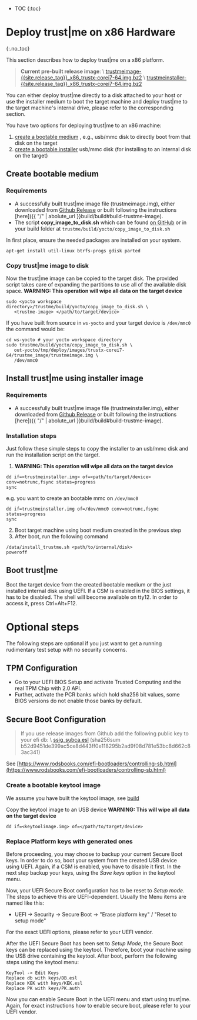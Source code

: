 ---
---
- TOC
{:toc}

# Deploy trust\|me on x86 Hardware
{:.no_toc}

This section describes how to deploy trust\|me on a x86 platform.

> **Current pre-built release image**: \\
[trustmeimage-{{site.release_tag}}_x86_trustx-corei7-64.img.bz2]({{site.githuborg}}/{{site.repository}}/releases/download/{{site.release_tag}}/trustmeimage-{{site.release_tag}}_x86_trustx-corei7-64.img.bz2) \\
[trustmeinstaller-{{site.release_tag}}_x86_trustx-corei7-64.img.bz2]({{site.githuborg}}/{{site.repository}}/releases/download/{{site.release_tag}}/trustmeinstaller-{{site.release_tag}}_x86_trustx-corei7-64.img.bz2)

You can either deploy trust\|me directly to a disk attached to your host or use the installer medium to boot the target machine and deploy trust\|me to the target machine's internal drive, please refer to the corresponding section.

You have two options for deploying trust\|me to an x86 machine:
1. [create a bootable medium](#create-bootable-medium) , e.g., usb/mmc disk to directly boot from that disk on the target
2. [create a bootable installer](#install-trustme-using-installer-image) usb/mmc disk (for installing to an internal disk on the target)

## Create bootable medium

### Requirements
* A successfully built trust\|me image file (trustmeimage.img), either downloaded from [Github Release]({{site.githuborg}}/{{site.repository}}/releases/tag/{{site.release_tag}}) or built following the instructions [here]({{ "/" | abolute_url }}build/build#build-trustme-image).
* The script **copy_image_to_disk.sh** which can be found [on GitHub](https://github.com/trustme_build/yocto/copy_image_to_disk.sh) or in your build folder at `trustme/build/yocto/copy_image_to_disk.sh`

In first place, ensure the needed packages are installed on your system.
```
apt-get install util-linux btrfs-progs gdisk parted
```

### Copy trust\|me image to disk
Now the trust\|me image can be copied to the target disk.
The provided script takes care of expanding the partitions to use all of the available disk space.
**WARNING: This operation will wipe all data on the target device**
```
sudo <yocto workspace directory>/trustme/build/yocto/copy_image_to_disk.sh \
   <trustme-image> </path/to/target/device>
```
If you have built from source in `ws-yocto` and your target device is `/dev/mmc0` the command would be:
```
cd ws-yocto # your yocto workspace directory
sudo trustme/build/yocto/copy_image_to_disk.sh \
   out-yocto/tmp/deploy/images/trustx-corei7-64/trustme_image/trustmeimage.img \
   /dev/mmc0
```

## Install trust\|me using installer image

### Requirements
* A successfully built trust\|me image file (trustmeinstaller.img), either downloaded from [Github Release]({{site.githuborg}}/{{site.repository}}/releases/tag/{{site.release_tag}}) or built following the instructions [here]({{ "/" | abolute_url }}build/build#build-trustme-image).

### Installation steps
Just follow these simple steps to copy the installer to an usb/mmc disk and
run the installation script on the target.
1. **WARNING: This operation will wipe all data on the target device**
```
dd if=<trustmeinstaller.img> of=<path/to/target/device> conv=notrunc,fsync status=progress
sync
```
e.g. you want to create an bootable mmc on `/dev/mmc0`
```
dd if=trustmeinstaller.img of=/dev/mmc0 conv=notrunc,fsync status=progress
sync
```
2. Boot target machine using boot medium created in the previous step
3. After boot, run the following command
```
/data/install_trustme.sh <path/to/internal/disk>
poweroff
```

## Boot trust\|me

Boot the target device from the created bootable medium or the just installed internal disk using UEFI. If a CSM is enabled in the BIOS settings, it has to be disabled. The shell will become available on tty12. In order to access it, press Ctrl+Alt+F12.

# Optional steps
The following steps are optional if you just want to get a running rudimentary test setup with
no security concerns.

## TPM Configuration
* Go to your UEFI BIOS Setup and activate Trusted Computing and the real TPM Chip with 2.0 API.
* Further, activate the PCR banks which hold sha256 bit values, some BIOS versions
do not enable those banks by default.

## Secure Boot Configuration

> If you use release images from Github add the following public key to your efi db: \\
[ssig_subca.esl]({{site.githuborg}}/{{site.repository}}/releases/download/v0.1/ssig_subca.esl)
(sha256sum b52d9451de399ac5ce8d443ff0e118295b2ad9f08d781e53bc8d662c83ac341)


See [https://www.rodsbooks.com/efi-bootloaders/controlling-sb.html](https://www.rodsbooks.com/efi-bootloaders/controlling-sb.html)

### Create a bootable keytool image
We assume you have built the keytool image, see [build](../build/build#build-keytool-image-for-uefi-secure-boot-configuration)

Copy the keytool image to an USB device
**WARNING: This will wipe all data on the target device**
```
dd if=<keytoolimage.img> of=</path/to/target/device>
```


### Replace Platform keys with generated ones

Before proceeding, you may choose to backup your current Secure Boot keys.
In order to do so, boot your system from the created USB device using UEFI. Again, if a CSM is enabled, you have to disable it first.
In the next step backup your keys, using the *Save keys* option in the keytool menu.

Now, your UEFI Secure Boot configuration has to be reset to *Setup mode*. The steps to achieve this are UEFI-dependent. Usually the Menu items are named like this:
* UEFI -> Security -> Secure Boot -> "Erase platform key" / "Reset to setup mode"

For the exact UEFI options, please refer to your UEFI vendor.

After the UEFI Secure Boot has been set to *Setup Mode*, the Secure Boot keys can be replaced using the keytool.
Therefore, boot your machine using the USB drive containing the keytool. After boot, perform the following steps using the keytool menu:
```
KeyTool -> Edit Keys
Replace db with keys/DB.esl
Replace KEK with keys/KEK.esl
Replace PK with keys/PK.auth
```
Now you can enable Secure Boot in the UEFI menu and start using trust\|me.
Again, for exact instructions how to enable secure boot, please refer to your UEFI vendor.

